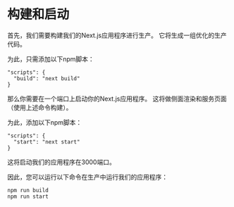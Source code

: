 # 构建和启动

首先，我们需要构建我们的Next.js应用程序进行生产。 它将生成一组优化的生产代码。

为此，只需添加以下npm脚本：

```
"scripts": {
  "build": "next build"
}
```

那么你需要在一个端口上启动你的Next.js应用程序。 这将做侧面渲染和服务页面（使用上述命令构建）。

为此，添加以下npm脚本：

```
"scripts": {
  "start": "next start"
}
```

这将启动我们的应用程序在3000端口。

因此，您可以运行以下命令在生产中运行我们的应用程序：

```
npm run build
npm run start
```